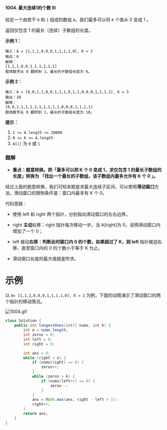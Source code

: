 #### 1004. 最大连续1的个数 III

给定一个由若干 `0` 和 `1` 组成的数组 `A`，我们最多可以将 `K` 个值从 0 变成 1 。

返回仅包含 1 的最长（连续）子数组的长度。

**示例 1：**

```shell
输入：A = [1,1,1,0,0,0,1,1,1,1,0], K = 2
输出：6
解释： 
[1,1,1,0,0,1,1,1,1,1,1]
粗体数字从 0 翻转到 1，最长的子数组长度为 6。
```

**示例 2：**

```shell
输入：A = [0,0,1,1,0,0,1,1,1,0,1,1,0,0,0,1,1,1,1], K = 3
输出：10
解释：
[0,0,1,1,1,1,1,1,1,1,1,1,0,0,0,1,1,1,1]
粗体数字从 0 翻转到 1，最长的子数组长度为 10。
```

**提示：**

1. `1 <= A.length <= 20000`
2. `0 <= K <= A.length`
3. `A[i]` 为 `0` 或 `1` 

### 题解

- **重点：题意转换。把「最多可以把 K 个 0 变成 1，求仅包含 1 的最长子数组的长度」转换为 「找出一个最长的子数组，该子数组内最多允许有 K 个 0 」。**

经过上面的题意转换，我们可知本题是求最大连续子区间，可以使用**滑动窗口**方法。滑动窗口的限制条件是：窗口内最多有 K 个 0。

代码思路：

* 使用 left 和 right 两个指针，分别指向滑动窗口的左右边界。

* right **主动**右移：right 指针每次移动一步。当 A[right]为 0，说明滑动窗口内增加了一个 0；

* left 被动**右移：判断此时窗口内 0 的个数，如果超过了 K，则 left** 指针被迫右移，直至窗口内的 0 的个数小于等于 K 为止。

* 滑动窗口长度的最大值就是所求。

# 示例

以 `A= [1,1,1,0,0,0,1,1,1,1,0], K = 2` 为例，下面的动图演示了滑动窗口的两个指针的移动情况。

![1004.gif](http://gitlab.wsh-study.com/xp-study/LeeteCode/-/blob/master/滑动窗口/images/最大连续1的个数%20III/1.gif)

```java
class Solution {
    public int longestOnes(int[] nums, int k) {
        int n = nums.length;
        int zeros = 0;
        int left = 0;
        int right = 0;

        int ans = 0;
        while (right < n) {
            if (nums[right] == 0) {
                zeros++;
            }
            while (zeros > k) {
                if (nums[left++] == 0) {
                    zeros--;
                }
            }
            ans = Math.max(ans, right - left + 1);
            right++;
        }
        return ans;
    }
}
```

